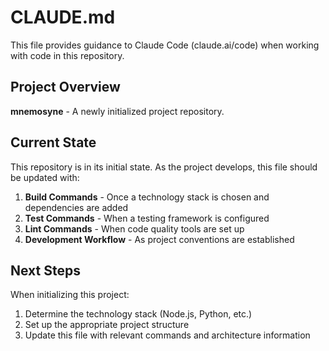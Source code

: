 # CLAUDE.md

This file provides guidance to Claude Code (claude.ai/code) when working with code in this repository.

## Project Overview

**mnemosyne** - A newly initialized project repository.

## Current State

This repository is in its initial state. As the project develops, this file should be updated with:

1. **Build Commands** - Once a technology stack is chosen and dependencies are added
2. **Test Commands** - When a testing framework is configured
3. **Lint Commands** - When code quality tools are set up
4. **Development Workflow** - As project conventions are established

## Next Steps

When initializing this project:
1. Determine the technology stack (Node.js, Python, etc.)
2. Set up the appropriate project structure
3. Update this file with relevant commands and architecture information